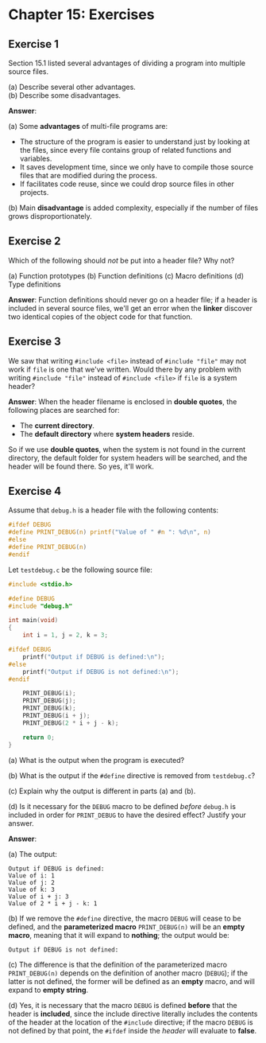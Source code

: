 # Chapter 15: Exercises

## Exercise 1
Section 15.1 listed several advantages of dividing a program into multiple source files.

(a) Describe several other advantages.  
(b) Describe some disadvantages.

**Answer**:

(a) Some **advantages** of multi-file programs are:

* The structure of the program is easier to understand just by looking at the files, since every file contains group of related functions and variables.
* It saves development time, since we only have to compile those source files that are modified during the process.
* If facilitates code reuse, since we could drop source files in other projects.

(b) Main **disadvantage** is added complexity, especially if the number of files grows disproportionately.

## Exercise 2
Which of the following should *not* be put into a header file? Why not?

(a) Function prototypes
(b) Function definitions
(c) Macro definitions
(d) Type definitions

**Answer**: Function definitions should never go on a header file; if a header is included in several source files, we'll get an error when the **linker** discover two identical copies of the object code for that function.

## Exercise 3
We saw that writing `#include <file>` instead of `#include "file"` may not work if `file` is one that we've written. Would there by any problem with writing `#include "file"` instead of `#include <file>` if `file` is a system header?

**Answer**: When the header filename is enclosed in **double quotes**, the following places are searched for:

* The **current directory**.
* The **default directory** where **system headers** reside.

So if we use **double quotes**, when the system is not found in the current directory, the default folder for system headers will be searched, and the header will be found there. So yes, it'll work.

## Exercise 4
Assume that `debug.h` is a header file with the following contents:
```c
#ifdef DEBUG
#define PRINT_DEBUG(n) printf("Value of " #n ": %d\n", n)
#else
#define PRINT_DEBUG(n)
#endif
```

Let `testdebug.c` be the following source file:
```c
#include <stdio.h>

#define DEBUG
#include "debug.h"

int main(void)
{
    int i = 1, j = 2, k = 3;

#ifdef DEBUG
    printf("Output if DEBUG is defined:\n");
#else
    printf("Output if DEBUG is not defined:\n");
#endif

    PRINT_DEBUG(i);
    PRINT_DEBUG(j);
    PRINT_DEBUG(k);
    PRINT_DEBUG(i + j);
    PRINT_DEBUG(2 * i + j - k);

    return 0;
}
```

(a) What is the output when the program is executed?

(b) What is the output if the `#define` directive is removed from `testdebug.c`?

(c) Explain why the output is different in parts (a) and (b).

(d) Is it necessary for the `DEBUG` macro to be defined *before* `debug.h` is included in order for `PRINT_DEBUG` to have the desired effect? Justify your answer.

**Answer**:

(a) The output:
```
Output if DEBUG is defined:
Value of i: 1
Value of j: 2
Value of k: 3
Value of i + j: 3
Value of 2 * i + j - k: 1
```

(b) If we remove the `#define` directive, the macro `DEBUG` will cease to be defined, and the **parameterized macro** `PRINT_DEBUG(n)` will be an **empty macro**, meaning that it will expand to **nothing**; the output would be:
```
Output if DEBUG is not defined:
```

(c) The difference is that the definition of the parameterized macro `PRINT_DEBUG(n)` depends on the definition of another macro (`DEBUG`); if the latter is not defined, the former will be defined as an **empty** macro, and will expand to **empty string**.

(d) Yes, it is necessary that the macro `DEBUG` is defined **before** that the header is **included**, since the include directive literally includes the contents of the header at the location of the ``#include`` directive; if the macro `DEBUG` is not defined by that point, the `#ifdef` inside the *header* will evaluate to **false**.
